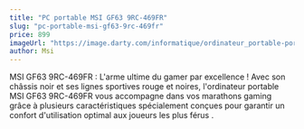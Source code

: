 ```yaml
---
title: "PC portable MSI GF63 9RC-469FR"
slug: "pc-portable-msi-gf63-9rc-469fr"
price: 899
imageUrl: "https://image.darty.com/informatique/ordinateur_portable-portable/portable/msi_gf639rc4i7_8_1_28_50_s1904014682106A_100120409.jpg"
author: Msi
---
```

MSI GF63 9RC-469FR : L'arme ultime du gamer par excellence ! 
Avec  son châssis noir et ses  lignes sportives rouge et noires,  l'ordinateur portable  MSI  GF63 9RC-469FR  vous accompagne dans  vos marathons gaming grâce à plusieurs caractéristiques spécialement conçues pour garantir  un confort d'utilisation optimal aux joueurs les plus férus .
